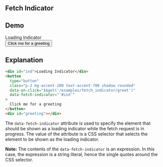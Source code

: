 ## Fetch Indicator

## Demo

<div id="ind">Loading Indicator</div>
<button type="button" class="p-2 bg-accent-200 text-accent-700 shadow rounded" data-on-click="$$get('/examples/fetch_indicator/greet')" data-fetch-indicator="'#ind'">Click me for a greeting</button>
<div id="greeting"></div>

## Explanation

```html
<div id="ind">Loading Indicator</div>
<button
  type="button"
  class="p-2 bg-accent-200 text-accent-700 shadow rounded"
  data-on-click="$$get('/examples/fetch_indicator/greet')"
  data-fetch-indicator="'#ind'"
>
  Click me for a greeting
</button>
<div id="greeting"></div>
```

The `data-fetch-indicator` attribute is used to specify the element that should be shown as a loading indicator while the fetch request is in progress. The value of the attribute is a CSS selector that selects the element to be shown as the loading indicator.

**Note:** The contents of the `data-fetch-indicator` is an expression. In this case, the expression is a string literal, hence the single quotes around the CSS selector.
